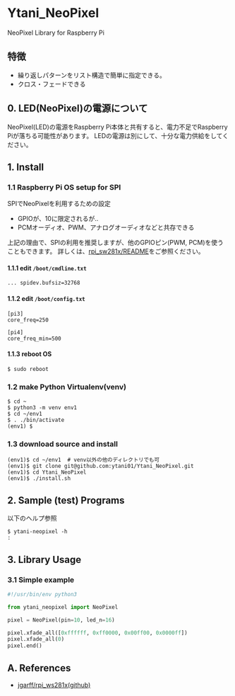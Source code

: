 # Ytani_NeoPixel
NeoPixel Library for Raspberry Pi

## 特徴

- 繰り返しパターンをリスト構造で簡単に指定できる。
- クロス・フェードできる


## 0. LED(NeoPixel)の電源について

NeoPixel(LED)の電源をRaspberry Pi本体と共有すると、電力不足でRaspberry Piが落ちる可能性があります。
LEDの電源は別にして、十分な電力供給をしてください。


## 1. Install

### 1.1 Raspberry Pi OS setup for SPI

SPIでNeoPixelを利用するための設定

- GPIOが、10に限定されるが..
- PCMオーディオ、PWM、アナログオーディオなどと共存できる

上記の理由で、SPIの利用を推奨しますが、他のGPIOピン(PWM, PCM)を使うこともできます。
詳しくは、[rpi_sw281x/README](https://github.com/jgarff/rpi_ws281x/blob/master/README.md)をご参照ください。


#### 1.1.1 edit ``/boot/cmdline.txt``
```
... spidev.bufsiz=32768
```


#### 1.1.2 edit ``/boot/config.txt``
```
[pi3]
core_freq=250

[pi4]
core_freq_min=500
```


#### 1.1.3 reboot OS
```
$ sudo reboot
```


### 1.2 make Python Virtualenv(venv)

```
$ cd ~
$ python3 -m venv env1
$ cd ~/env1
$ . ./bin/activate
(env1) $
```


### 1.3 download source and install

```
(env1)$ cd ~/env1  # venv以外の他のディレクトリでも可
(env1)$ git clone git@github.com:ytani01/Ytani_NeoPixel.git
(env1)$ cd Ytani_NeoPixel
(env1)$ ./install.sh
```

## 2. Sample (test) Programs

以下のヘルプ参照
```
$ ytani-neopixel -h
:
```

## 3. Library Usage

### 3.1 Simple example

``` python
#!/usr/bin/env python3

from ytani_neopixel import NeoPixel

pixel = NeoPixel(pin=10, led_n=16)

pixel.xfade_all([0xffffff, 0xff0000, 0x00ff00, 0x0000ff])
pixel.xfade_all(0)
pixel.end()
```

## A. References

* [jgarff/rpi_ws281x(github)](https://github.com/jgarff/rpi_ws281x)
